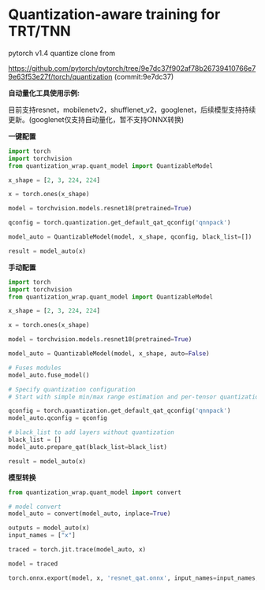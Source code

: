 # Quantization-aware training for TRT/TNN

pytorch v1.4 quantize clone from

https://github.com/pytorch/pytorch/tree/9e7dc37f902af78b26739410766e79e63f53e27f/torch/quantization (commit:9e7dc37)



**自动量化工具使用示例:**

目前支持resnet，mobilenetv2，shufflenet_v2，googlenet，后续模型支持持续更新。(googlenet仅支持自动量化，暂不支持ONNX转换)

**一键配置**

```python
import torch
import torchvision
from quantization_wrap.quant_model import QuantizableModel

x_shape = [2, 3, 224, 224]

x = torch.ones(x_shape)

model = torchvision.models.resnet18(pretrained=True)

qconfig = torch.quantization.get_default_qat_qconfig('qnnpack')

model_auto = QuantizableModel(model, x_shape, qconfig, black_list=[])

result = model_auto(x)
```

**手动配置**

```python
import torch
import torchvision
from quantization_wrap.quant_model import QuantizableModel

x_shape = [2, 3, 224, 224]

x = torch.ones(x_shape)

model = torchvision.models.resnet18(pretrained=True)

model_auto = QuantizableModel(model, x_shape, auto=False)

# Fuses modules
model_auto.fuse_model()

# Specify quantization configuration
# Start with simple min/max range estimation and per-tensor quantization of weights and activation

qconfig = torch.quantization.get_default_qat_qconfig('qnnpack')
model_auto.qconfig = qconfig

# black_list to add layers without quantization
black_list = []
model_auto.prepare_qat(black_list=black_list)

result = model_auto(x)
```

**模型转换**

```python
from quantization_wrap.quant_model import convert

# model convert
model_auto = convert(model_auto, inplace=True)

outputs = model_auto(x)
input_names = ["x"]

traced = torch.jit.trace(model_auto, x)

model = traced

torch.onnx.export(model, x, 'resnet_qat.onnx', input_names=input_names, example_outputs=outputs,operator_export_type=torch.onnx.OperatorExportTypes.ONNX_ATEN_FALLBACK)
```

